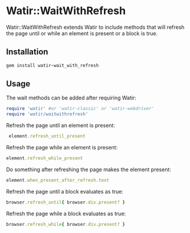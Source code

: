 Watir::WaitWithRefresh
==============

Watir::WaitWithRefresh extends Watir to include methods that will refresh the page until or while an element is present or a block is true.

Installation
-----------

```ruby
gem install watir-wait_with_refresh
```

Usage
-----------

The wait methods can be added after requiring Watir:

```ruby
require 'watir' #or 'watir-classic' or 'watir-webdriver'
require 'watir/waitwithrefresh'
```

Refresh the page until an element is present:

```ruby
 element.refresh_until_present
```

Refresh the page while an element is present:

```ruby
element.refresh_while_present
```

Do something after refreshing the page makes the element present:

```ruby
element.when_present_after_refresh.text
```

Refresh the page until a block evaluates as true:

```ruby
browser.refresh_until{ browser.div.present? }
```

Refresh the page while a block evaluates as true:

```ruby
browser.refresh_while{ browser.div.present? }
```